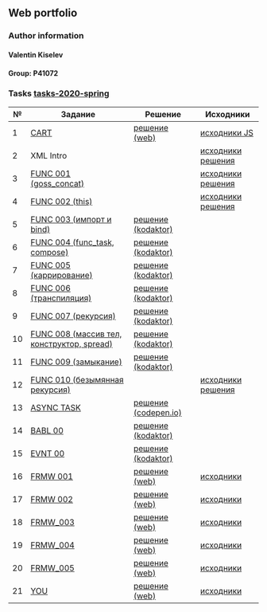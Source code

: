 ## Web portfolio

### Author information

<h4 id="author" title="GossJS">Valentin Kiselev</h4>

#### Group: P41072

### Tasks [tasks-2020-spring](https://github.com/GossJS/ifmo-2019/tree/tasks-2020-spring#%D0%B7%D0%B0%D0%B4%D0%B0%D0%BD%D0%B8%D1%8F)

| №   | Задание | Решение | Исходники |
| --- | ------- | ------- | --------- |
| 1   | [CART](https://kodaktor.ru/g/cart) | [решение (web)](/cart) | [исходники JS](https://github.com/meekly/meekly.github.io/blob/master/cart/cart.js) |
| 2   | XML Intro | | [исходники решения](https://github.com/meekly/xml_intro)|
| 3   | [FUNC 001 (goss_concat)](https://kodaktor.ru/func_001) | | [исходники решения](https://github.com/meekly/func_00/blob/master/func_001.js) |
| 4   | [FUNC 002 (this)](https://kodaktor.ru/func_002) | | [исходники решения](https://github.com/meekly/func_00/blob/master/func_002.js) |
| 5   | [FUNC 003 (импорт и bind)](https://kodaktor.ru/func_003) | [решение (kodaktor)](https://kodaktor.ru/func_56992) | |
| 6   | [FUNC 004 (func_task, compose)](https://kodaktor.ru/func_004) | [решение (kodaktor)](https://kodaktor.ru/func_e9500) | |
| 7   | [FUNC 005 (каррирование)](https://kodaktor.ru/func_005) | [решение (kodaktor)](https://kodaktor.ru/func_117e9) | |
| 8   | [FUNC 006 (транспиляция)](https://kodaktor.ru/func_006) | [решение (kodaktor)](https://kodaktor.ru/func_83ac0) | |
| 9   | [FUNC 007 (рекурсия)](https://kodaktor.ru/func_007) | [решение (kodaktor)](https://kodaktor.ru/func_86615) | |
| 10  | [FUNC 008 (массив тел, конструктор, spread)](https://kodaktor.ru/func_008) | [решение (kodaktor)](https://kodaktor.ru/func_29dd0) | |
| 11  | [FUNC 009 (замыкание)](https://kodaktor.ru/func_009) | [решение (kodaktor)](https://kodaktor.ru/func_e95ed) | |
| 12  | [FUNC 010 (безымянная рекурсия)](https://kodaktor.ru/func_010)| | [исходники решения](https://github.com/meekly/func_00/blob/master/func_010.js) |
| 13  | [ASYNC TASK](https://kodaktor.ru/async_task) | [решение (codepen.io)](https://codepen.io/mrexox/pen/GRJXRXa) | |
| 14  | [BABL 00](https://kodaktor.ru/babl_00) | [решение (kodaktor)](https://kodaktor.ru/?!=bind02032018_66f1d) | |
| 15  | [EVNT 00](https://kodaktor.ru/evnt_00) | [решение (kodaktor)](https://kodaktor.ru/custom_cc15c) | |
| 16  | [FRMW 001](https://kodaktor.ru/frmw_001) | [решение (web)](/frmw_001) | [исходники](https://github.com/meekly/meekly.github.io/tree/master/frmw_001) |
| 17  | [FRMW 002](https://kodaktor.ru/frmw_002) | [решение (web)](/frmw_002) | [исходники](https://github.com/meekly/meekly.github.io/tree/master/frmw_002) |
| 18  | [FRMW_003](https://kodaktor.ru/frmw_003) | [решение (web)](/frmw_003) | [исходники](https://github.com/meekly/meekly.github.io/blob/master/frmw_003/src/App.vue) |
| 19  | [FRMW_004](https://kodaktor.ru/frmw_004) | [решение (web)](/frmw_004) | [исходники](https://github.com/meekly/meekly.github.io/blob/master/frmw_004/src/) |
| 20  | [FRMW_005](https://kodaktor.ru/frmw_005) | [решение (web)](/frmw_005) | [исходники](https://github.com/meekly/meekly.github.io/blob/master/frmw_005/src/) |
| 21  | [YOU](https://kodaktor.ru/you) | [решение (web)](/you) | [исходники](https://github.com/meekly/meekly.github.io/blob/master/you/) |
